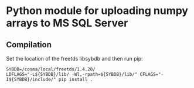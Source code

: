 # Python module for uploading numpy arrays to MS SQL Server

## Compilation

Set the location of the freetds libsybdb and then run pip:
```
SYBDB=/cosma/local/freetds/1.4.20/
LDFLAGS="-L${SYBDB}/lib/ -Wl,-rpath=${SYBDB}/lib/" CFLAGS="-I${SYBDB}/include/" pip install .
```

